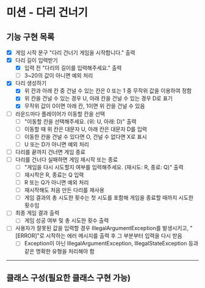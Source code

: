 # 미션 - 다리 건너기

## 기능 구현 목록
- [x] 게임 시작 문구 "다리 건너기 게임을 시작합니다." 출력
- [x] 다리 길이 입력받기
    - [x] 입력 전 "다리의 길이를 입력해주세요." 출력
    - [ ] 3~20의 값이 아니면 예외 처리
- [x] 다리 생성하기
    - [x] 위 칸과 아래 칸 중 건널 수 있는 칸은 0 또는 1 중 무작위 값을 이용하여 정함
    - [x] 위 칸을 건널 수 있는 경우 U, 아래 칸을 건널 수 있는 경우 D로 표기
    - [x] 무작위 값이 0이면 아래 칸, 1이면 위 칸을 건널 수 있음
- [ ] 라운드마다 플레이어가 이동할 칸을 선택
    - [ ] "이동할 칸을 선택해주세요. (위: U, 아래: D)" 출력 
    - [ ] 이동할 때 위 칸은 대문자 U, 아래 칸은 대문자 D를 입력
    - [ ] 이동한 칸을 건널 수 있다면 O, 건널 수 없다면 X로 표시
    - [ ] U 또는 D가 아니면 예외 처리
- [ ] 다리를 끝까지 건너면 게임 종료
- [ ] 다리를 건너다 실패하면 게임 재시작 또는 종료
    - [ ] "게임을 다시 시도할지 여부를 입력해주세요. (재시도: R, 종료: Q)" 출력
    - [ ] 재시작은 R, 종료는 Q 입력
    - [ ] R 또는 Q가 아니면 예외 처리
    - [ ] 재시작해도 처음 만든 다리를 재사용
    - [ ] 게임 결과의 총 시도한 횟수는 첫 시도를 포함해 게임을 종료할 때까지 시도한 횟수임
- [ ] 최종 게임 결과 출력
    - [ ] 게임 성공 여부 및 총 시도한 횟수 출력
- [ ] 사용자가 잘못된 값을 입력할 경우 IllegalArgumentException를 발생시키고, "[ERROR]"로 시작하는 에러 메시지를 출력 후 그 부분부터 입력을 다시 받음
    - [ ] Exception이 아닌 IllegalArgumentException, IllegalStateException 등과 같은 명확한 유형을 처리해야 함

---

## 클래스 구성(필요한 클래스 구현 가능)